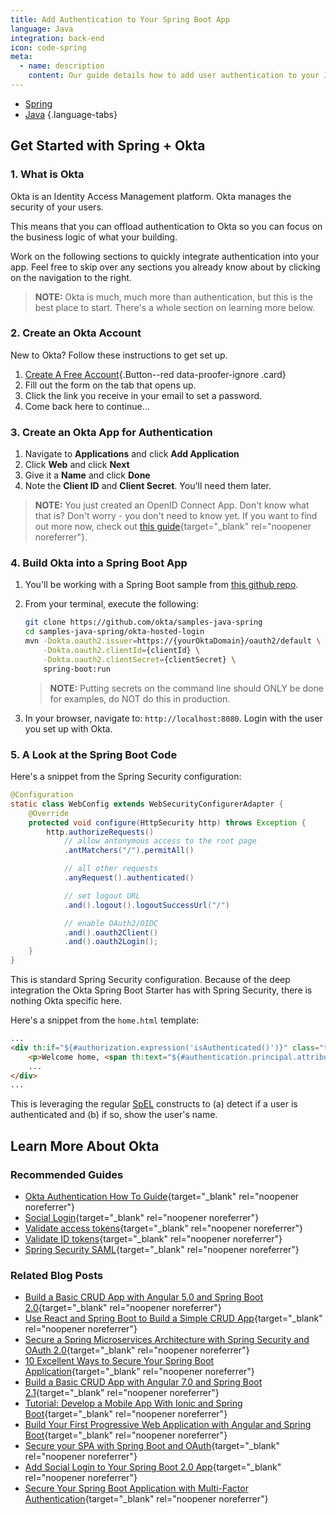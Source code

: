 ```yaml
---
title: Add Authentication to Your Spring Boot App
language: Java
integration: back-end
icon: code-spring
meta:
  - name: description
    content: Our guide details how to add user authentication to your Java Spring app.
---
```


* [<i class='icon code-spring-32'></i><span>Spring</span>](/code/java/spring/)
* [<i class='icon code-java-32'></i><span>Java</span>](/code/java/)
{.language-tabs}

## Get Started with Spring + Okta

### 1. What is Okta

Okta is an Identity Access Management platform. Okta manages the security of your users.

This means that you can offload authentication to Okta so you can focus on the business logic of what your building.

Work on the following sections to quickly integrate authentication into your app. Feel free to skip over any sections you already know about by clicking on the navigation to the right.

> **NOTE:** Okta is much, much more than authentication, but this is the best place to start. There's a whole section on learning more below.

### 2. Create an Okta Account

New to Okta? Follow these instructions to get set up.

1. [Create A Free Account](https://developer.okta.com/signup/){.Button--red data-proofer-ignore .card}
2. Fill out the form on the tab that opens up.
3. Click the link you receive in your email to set a password.
4. Come back here to continue...

### 3. Create an Okta App for Authentication

1. Navigate to **Applications** and click **Add Application**
2. Click **Web** and click **Next**
3. Give it a **Name** and click **Done**
4. Note the **Client ID** and **Client Secret**. You'll need them later.

> **NOTE:** You just created an OpenID Connect App. Don't know what that is? Don't worry - you don't need to know yet. If you want to find out more now, check out [this guide](/docs/concepts/oauth-openid/){target="_blank" rel="noopener noreferrer"}.

### 4. Build Okta into a Spring Boot App

1. You'll be working with a Spring Boot sample from [this github repo](https://github.com/okta/samples-java-spring).
2. From your terminal, execute the following:

	```bash
	git clone https://github.com/okta/samples-java-spring
	cd samples-java-spring/okta-hosted-login
	mvn -Dokta.oauth2.issuer=https://{yourOktaDomain}/oauth2/default \
		-Dokta.oauth2.clientId={clientId} \
		-Dokta.oauth2.clientSecret={clientSecret} \
		spring-boot:run
	```

	> **NOTE:** Putting secrets on the command line should ONLY be done for examples, do NOT do this in production.
3. In your browser, navigate to: `http://localhost:8080`. Login with the user you set up with Okta.

### 5. A Look at the Spring Boot Code

Here's a snippet from the Spring Security configuration:

```java
@Configuration
static class WebConfig extends WebSecurityConfigurerAdapter {
	@Override
	protected void configure(HttpSecurity http) throws Exception {
		http.authorizeRequests()
			// allow antonymous access to the root page
			.antMatchers("/").permitAll()

			// all other requests
			.anyRequest().authenticated()

			// set logout URL
			.and().logout().logoutSuccessUrl("/")

			// enable OAuth2/OIDC
			.and().oauth2Client()
			.and().oauth2Login();
	}
}
```

This is standard Spring Security configuration. Because of the deep integration the Okta Spring Boot Starter has with Spring Security, there is nothing Okta specific here.

Here's a snippet from the `home.html` template:

```html
...
<div th:if="${#authorization.expression('isAuthenticated()')}" class="text container">
	<p>Welcome home, <span th:text="${#authentication.principal.attributes['name']}">Joe Coder</span>!</p>
	...
</div>
...
```

This is leveraging the regular [SpEL](https://docs.spring.io/spring-framework/docs/3.0.x/reference/expressions.html) constructs to (a) detect if a user is authenticated and (b) if so, show the user's name.

## Learn More About Okta

### Recommended Guides 

* [Okta Authentication How To Guide](/docs/guides/sign-into-web-app/springboot/before-you-begin/){target="_blank" rel="noopener noreferrer"}
* [Social Login](/docs/concepts/social-login/){target="_blank" rel="noopener noreferrer"}
* [Validate access tokens](/docs/guides/validate-access-tokens){target="_blank" rel="noopener noreferrer"}
* [Validate ID tokens](/docs/guides/validate-id-tokens){target="_blank" rel="noopener noreferrer"}
* [Spring Security SAML](/code/java/spring_security_saml/){target="_blank" rel="noopener noreferrer"}

### Related Blog Posts

* [Build a Basic CRUD App with Angular 5.0 and Spring Boot 2.0](/blog/2017/12/04/basic-crud-angular-and-spring-boot){target="_blank" rel="noopener noreferrer"}
* [Use React and Spring Boot to Build a Simple CRUD App](/blog/2018/07/19/simple-crud-react-and-spring-boot){target="_blank" rel="noopener noreferrer"}
* [Secure a Spring Microservices Architecture with Spring Security and OAuth 2.0](/blog/2018/02/13/secure-spring-microservices-with-oauth){target="_blank" rel="noopener noreferrer"}
* [10 Excellent Ways to Secure Your Spring Boot Application](/blog/2018/07/30/10-ways-to-secure-spring-boot){target="_blank" rel="noopener noreferrer"}
* [Build a Basic CRUD App with Angular 7.0 and Spring Boot 2.1](/blog/2018/08/22/basic-crud-angular-7-and-spring-boot-2){target="_blank" rel="noopener noreferrer"}
* [Tutorial: Develop a Mobile App With Ionic and Spring Boot](/blog/2017/05/17/develop-a-mobile-app-with-ionic-and-spring-boot){target="_blank" rel="noopener noreferrer"}
* [Build Your First Progressive Web Application with Angular and Spring Boot](/blog/2017/05/09/progressive-web-applications-with-angular-and-spring-boot){target="_blank" rel="noopener noreferrer"}
* [Secure your SPA with Spring Boot and OAuth](/blog/2017/10/27/secure-spa-spring-boot-oauth){target="_blank" rel="noopener noreferrer"}
* [Add Social Login to Your Spring Boot 2.0 App](/blog/2018/07/24/social-spring-boot){target="_blank" rel="noopener noreferrer"}
* [Secure Your Spring Boot Application with Multi-Factor Authentication](/blog/2018/06/12/mfa-in-spring-boot){target="_blank" rel="noopener noreferrer"}